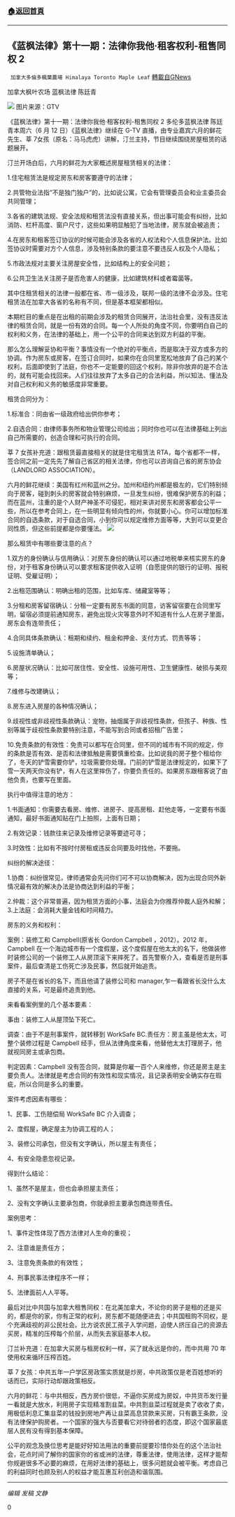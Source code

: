 ###  [:house:返回首頁](https://github.com/ourhimalayas/txt)
---

## 《蓝枫法律》第十一期：法律你我他·租客权利-租售同权 2
` 加拿大多倫多楓葉農場 Himalaya Toronto Maple Leaf` [轉載自GNews](https://gnews.org/zh-hans/1321088/)

加拿大枫叶农场 蓝枫法律 陈廷青


![]()![](https://gnews-media-offload.s3.amazonaws.com/wp-content/uploads/2021/06/14012936/39686A78-7EE1-4435-BE7D-89E7162A5B0A.jpeg)
图片来源：GTV

《蓝枫法律》第十一期：法律你我他·租客权利-租售同权 2 多伦多蓝枫法律 陈廷青本周六（6 月 12 日）《蓝枫法律》继续在 G-TV 直播，由专业嘉宾六月的鲜花先生、莘 7女孩（原名：马马虎虎）讲解，汀兰主持，节目继续围绕房屋租赁的话题展开。

汀兰开场白后，六月的鲜花为大家概述房屋租赁相关的法律：

1.住宅租赁法是规定房东和房客要遵守的法律；

2.共管物业法指“不是独门独户”的，比如说公寓，它会有管理委员会和业主委员会共同管理；

3.各省的建筑法规、安全法规和租赁法没有直接关系，但出事可能会有纠纷，比如消防、栏杆高度、窗户尺寸，这些如果明显触犯了当地法律，房东就会被追责；

4.在房东和租客签订协议的时候可能会涉及各省的人权法和个人信息保护法。比如签协议时需要对方个人信息，涉及特别条款的要注意不要违反人权及个人隐私；

5.市政法规对主要关注房屋安全性，比如结构上的安全问题；

6.公共卫生法关注房子是否危害人的健康，比如建筑材料或者霉菌等。

其中住租赁相关的法律一般都在省、市一级涉及，联邦一级的法律不会涉及。住宅租赁法在加拿大各省的名称有不同，但是基本框架都相似。

本期栏目的重点是在出租的前期会涉及的租赁合同展开，法治社会里，没有违反法律的租赁合同，就是一份有效的合同。每一个人所处的角度不同，你要明白自己的权利和义务，在法律的基础上，用一个公平的合同来达到双方利益的平衡。

那么怎么理解妥协和平衡？事情没有一个绝对的平衡点，而是取决于双方或多方的协调。作为房东或房客，在签订合同时，如果你在合同里宽松地放弃了自己的某个权利，后面即使到了法庭，你也不一定能要的回这个权利，除非你放弃的是不合法的，就有可能会找回来。人们往往放弃了太多自己的合法利益，所以知法、懂法及对自己权利和义务的敏感度非常重要。

租赁合同分为：

1.标准合：同由省一级政府给出供你参考；

2.自选合同：由律师事务所和物业管理公司给出；同时你也可以在法律基础上列出自己所需要的，创造合理和可执行的合同。

莘 7 女孩补充道：跟租赁最直接相关的就是住宅租赁法 RTA，每个省都不一样，签合同之前一定先先了解自己省区的相关法律，你也可以咨询自己省的房东协会（LANDLORD ASSOCIATION）。

六月的鲜花继续：美国有红州和蓝州之分。加州和纽约州都是极左的，它们特别倾向于房客，碰到刺头的房客就会特别麻烦，一旦发生纠纷，很难保护房东的利益；而在蓝州，注重的是个人财产神圣不可侵犯，相对来讲对房东和房客都会公平一些，所以在参考合同上，在一些明显有倾向性的州，你就要小心。你可以增加标准合同的自选条款，对于自选合同，小到你可以规定维修方面等等，大到可以变更合同性质，但这些前提都是你要懂法。
![]()![](https://gnews-media-offload.s3.amazonaws.com/wp-content/uploads/2021/06/14012948/1E12B4AC-17CC-44A6-95BD-293517BE4F3B.jpeg)


那么租赁中有哪些要注意的点？

1.双方的身份确认与信用确认：对房东身份的确认可以通过地税单来核实房东的身份，对于租客身份确认可以要求租客提供收入证明（自愿提供的银行的证明、报税证明、受雇证明）；

2.出租范围确认：明确出租的范围，比如车库、储藏室等等；

3.分租和房客留宿确认：分租一定要有房东书面的同意，访客留宿要在合同里写明，留宿必须提前通知房东，避免出现火灾等意外时不知道有什么人在房子里面，房东会有连带责任；

4.合同具体条款确认：租期和续约、租金和押金、支付方式、罚责等等；

5.设施清单确认；

6.房屋状况确认：比如可居住性、安全性、设施可用性、卫生健康性、破损与美观等；

7.维修与改建确认；

8.房东进入房屋的各种情况确认；

9.歧视性或非歧视性条款确认：宠物，抽烟属于非歧视性条款，但孩子、种族、性别等属于歧视性条款要特别注意，不能写到合同或者招租广告里；

10.免责条款的有效性：免责可以都写在合同里，但不同的城市有不同的规定，你的条款是否有效、是否和法律抵触是需要慎重检查。比如说我的房子整个租给你了，冬天的铲雪需要你铲，垃圾需要你处理。门前的铲雪是法律规定的，如果下了雪一天两天你没有铲，有人在这里摔伤了，你要负责任的。如果房东跟租客说了由他负责，也要写在里面。

执行中值得注意的地方：

1.书面通知：你需要去看房、维修、进房子、提高房租、赶他走等，一定要有书面通知，最好书面通知贴在门上拍照，上面有日期；

2.有效记录：钱款往来记录及维修记录等要迹可寻；

3.时效性：比如有不按时付房租或违反合同要及时找他，不要拖。

纠纷的解决途径：

1.协商：纠纷很常见，律师通常会先问你们可不可以协商解决，因为出现合同外新情况最有效的解决办法是协商达到利益的平衡；

2.仲裁：这个非常普遍，因为租赁方面的小事，法庭会为你推荐仲裁人庭外和解；3.上法庭：会消耗大量金钱和时间精力。

房东的义务和权利：

案例：装修工和 Campbell(原省长 Gordon Campbell ，2012）。2012 年，Campbell 在一个海边城市有一个度假屋，这个度假屋在他太太的名下，他做装修时装修公司的一个装修工人从房顶滚下来摔死了。首先警察介入，查看是否是刑事案件，最后查清是工伤死亡涉及民事，然后就开始追责。

房子不是在省长的名下，而且他请了装修公司和 manager,乍一看跟省长没什么太直接的关系，可是最终追责到他。

来看看案例里的几个基本要素：

事由：装修工人从屋顶坠下死亡。

调查：由于不是刑事案件，就转移到 WorkSafe BC.责任方：房主虽是他太太，可整个装修过程是 Campbell 经手，但从法律角度来看，他替他太太打理房子，他就视同房主或承包商。

判定因素：Campbell 没有签合同，就算是你雇一百个人来维修，你还是房主是主要负责人。法律就是考虑合同的有效性和现实情况，且记录表明安全确实存在瑕疵，所以合同是多么的重要。

案件考虑因素有哪些：

1、民事、工伤赔偿局 WorkSafe BC 介入调查；

2、度假屋，确定屋主为协调工程的人；

3、装修公司承包，但没有文字确认，所以屋主有责任；

4、有安全隐患忽视记录。

得到什么结论：

1、虽然不是屋主，但也会承担屋主责任；

2、没有文字确认主要承包商，你就承担主要承包商连带责任。

案例思考：

1、事件定性体现了西方法律对人生命的重视；

2、注意谁是责任方；

3、注意免责条款的有效性；

4、刑事民事法律程序不一样；

5、法律面前人人平等。

最后对比中共国与加拿大租售同权：在北美加拿大，不论你的房子是租的还是买的，都是你的家，你有正常的权利，房东都不能随便进去；中共国租购不同权，是个充满歧视的非公民社会。比方说农民工孩子入学问题，迫使人挤压自己的资源去买房，精准的压榨每个阶层，从而失去家庭基本人权。

汀兰补充道：在加拿大买房与租房权利一样，买了就永远是你的，而中共用 70 年使用权来循环压榨百姓。

莘 7 女孩：中共五年一户学区房政策实质就是炒房，中共政策仅是老百姓想听的话而已，实际行动却跟政策相反。

六月的鲜花：与中共相反，西方房价很低，不逼你买房成为房奴，中共货币发行量一看就是大放水，利用房子实现精准割韭菜。中共割韭菜过程就是卖了收收了卖，用极低利息汇集韭菜的钱投到房地产再让韭菜高息贷款来买房，只有霸王条款，没有法律保护购房者。一个国家的强大与否要看它对待弱者的态度，即这个国家最底层人民有没有得到基本保障。

公平的观念及换位思考是能好好知法用法的重要前提要珍惜你处在的这个法治社会，花点时间了解你的国家你的省或洲的法律，尊重法律，使用法律，这样才能帮你规避很多不必要的麻烦，在用好法律的基础上，很多问题就会被平衡。考虑自己的利益同时也顾及别人的权益才能互惠互利创造和谐氛围。

* * *

*编辑 发稿 文静*

0
